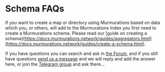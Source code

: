 # Schema FAQs

If you want to create a map or directory using Murmurations based on data which you, or others, will add to the Murmurations Index you first need to create a Murmurations schema. Please read our [guide on creating a schema](https://docs.murmurations.network/guides/aggregators.html](https://docs.murmurations.network/guides/create-a-schema.html).

If you have questions you can search and ask in [the Forum](https://murmurations.flarum.cloud/), and if you still have questions [send us a message](https://murmurations.network/contact/) and we will reply and add the answer here, or join the [Telegram group](https://t.me/joinchat/JvotB0kuxrjFgvYszbNvZw) and ask there...

